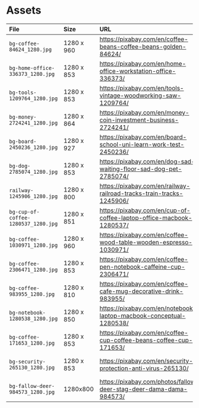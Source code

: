 # Assets

File | Size | URL | License
:--- | :--- | :--- | :---
`bg-coffee-84624_1280.jpg` | 1280 x 960 | <https://pixabay.com/en/coffee-beans-coffee-beans-golden-84624/> | CC0 Creative Commons
`bg-home-office-336373_1280.jpg` | 1280 x 853 | <https://pixabay.com/en/home-office-workstation-office-336373/> | CC0 Creative Commons
`bg-tools-1209764_1280.jpg` | 1280 x 853 | <https://pixabay.com/en/tools-vintage-woodworking-saw-1209764/> | CC0 Creative Commons
`bg-money-2724241_1280.jpg` | 1280 x 864 | <https://pixabay.com/en/money-coin-investment-business-2724241/> | CC0 Creative Commons
`bg-board-2450236_1280.jpg` | 1280 x 927 | <https://pixabay.com/en/board-school-uni-learn-work-test-2450236/> | CC0 Creative Commons
`bg-dog-2785074_1280.jpg` | 1280 x 853 | <https://pixabay.com/en/dog-sad-waiting-floor-sad-dog-pet-2785074/> | CC0 Creative Commons
`railway-1245906_1280.jpg` | 1280 x 800 | <https://pixabay.com/en/railway-railroad-tracks-train-tracks-1245906/> | CC0 Creative Commons
`bg-cup-of-coffee-1280537_1280.jpg` | 1280 x 851 | <https://pixabay.com/en/cup-of-coffee-laptop-office-macbook-1280537/> | CC0 Creative Commons
`bg-coffee-1030971_1280.jpg` | 1280 x 960 | <https://pixabay.com/en/coffee-wood-table-wooden-espresso-1030971/> | CC0 Creative Commons
`bg-coffee-2306471_1280.jpg` | 1280 x 853 | <https://pixabay.com/en/coffee-pen-notebook-caffeine-cup-2306471/> | CC0 Creative Commons
`bg-coffee-983955_1280.jpg` | 1280 x 810 | <https://pixabay.com/en/coffee-cafe-mug-decorative-drink-983955/> | CC0 Creative Commons
`bg-notebook-1280538_1280.jpg` | 1280 x 850 | <https://pixabay.com/en/notebook-laptop-macbook-conceptual-1280538/> | CC0 Creative Commons
`bg-coffee-171653_1280.jpg` | 1280 x 853 | <https://pixabay.com/en/coffee-cup-coffee-beans-coffee-cup-171653/> | CC0 Creative Commons
`bg-security-265130_1280.jpg` | 1280 x 853 | <https://pixabay.com/en/security-protection-anti-virus-265130/> | CC0 Creative Commons
`bg-fallow-deer-984573_1280.jpg` | 1280x800 | <https://pixabay.com/photos/fallow-deer-stag-deer-dama-dama-984573/> | Pixabay License
